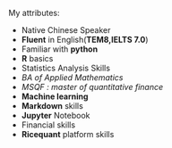 My attributes:
* Native Chinese Speaker
* **Fluent** in English(**TEM8,IELTS 7.0**)
* Familiar with **python**
* **R** basics
* Statistics Analysis Skills
* *BA of Applied Mathematics*
* *MSQF : master of quantitative finance*
* **Machine learning**
* **Markdown** skills
* **Jupyter** Notebook
* Financial skills
* **Ricequant** platform skills
